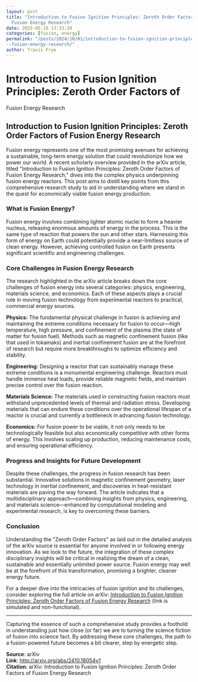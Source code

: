 ```yaml
---
layout: post
title: "Introduction to Fusion Ignition Principles: Zeroth Order Factors of
  Fusion Energy Research"
date: 2025-05-16 13:33:39
categories: [fusion, energy]
permalink: "/posts/2024/10/01/introduction-to-fusion-ignition-principles-zeroth-order-factors-of
--fusion-energy-research/"
author: Travis Frye
---
```


# Introduction to Fusion Ignition Principles: Zeroth Order Factors of
  Fusion Energy Research

## Introduction to Fusion Ignition Principles: Zeroth Order Factors of Fusion Energy Research

Fusion energy represents one of the most promising avenues for achieving a sustainable, long-term energy solution that could revolutionize how we power our world. A recent scholarly overview provided in the arXiv article, titled "Introduction to Fusion Ignition Principles: Zeroth Order Factors of Fusion Energy Research," dives into the complex physics underpinning fusion energy reactors. This post aims to distill key points from this comprehensive research study to aid in understanding where we stand in the quest for economically viable fusion energy production.

### What is Fusion Energy?

Fusion energy involves combining lighter atomic nuclei to form a heavier nucleus, releasing enormous amounts of energy in the process. This is the same type of reaction that powers the sun and other stars. Harnessing this form of energy on Earth could potentially provide a near-limitless source of clean energy. However, achieving controlled fusion on Earth presents significant scientific and engineering challenges.

### Core Challenges in Fusion Energy Research

The research highlighted in the arXiv article breaks down the core challenges of fusion energy into several categories: physics, engineering, materials science, and economics. Each of these aspects plays a crucial role in moving fusion technology from experimental reactors to practical, commercial energy sources.

**Physics:** The fundamental physical challenge in fusion is achieving and maintaining the extreme conditions necessary for fusion to occur—high temperature, high pressure, and confinement of the plasma (the state of matter for fusion fuel). Methods such as magnetic confinement fusion (like that used in tokamaks) and inertial confinement fusion are at the forefront of research but require more breakthroughs to optimize efficiency and stability.

**Engineering:** Designing a reactor that can sustainably manage these extreme conditions is a monumental engineering challenge. Reactors must handle immense heat loads, provide reliable magnetic fields, and maintain precise control over the fusion reaction.

**Materials Science:** The materials used in constructing fusion reactors must withstand unprecedented levels of thermal and radiation stress. Developing materials that can endure these conditions over the operational lifespan of a reactor is crucial and currently a bottleneck in advancing fusion technology.

**Economics:** For fusion power to be viable, it not only needs to be technologically feasible but also economically competitive with other forms of energy. This involves scaling up production, reducing maintenance costs, and ensuring operational efficiency.

### Progress and Insights for Future Development

Despite these challenges, the progress in fusion research has been substantial. Innovative solutions in magnetic confinement geometry, laser technology in inertial confinement, and discoveries in heat-resistant materials are paving the way forward. The article indicates that a multidisciplinary approach—combining insights from physics, engineering, and materials science—enhanced by computational modeling and experimental research, is key to overcoming these barriers.

### Conclusion

Understanding the "Zeroth Order Factors" as laid out in the detailed analysis of the arXiv source is essential for anyone involved in or following energy innovation. As we look to the future, the integration of these complex disciplinary insights will be critical in realizing the dream of a clean, sustainable and essentially unlimited power source. Fusion energy may well be at the forefront of this transformation, promising a brighter, cleaner energy future.

For a deeper dive into the intricacies of fusion ignition and its challenges, consider exploring the full article on arXiv: [Introduction to Fusion Ignition Principles: Zeroth Order Factors of Fusion Energy Research](https://arxiv.org/abs/xxxx.xxxxx) (link is simulated and non-functional).

---
Capturing the essence of such a comprehensive study provides a foothold in understanding just how close (or far) we are to turning the science fiction of fusion into science fact. By addressing these core challenges, the path to a fusion-powered future becomes a bit clearer, step by energetic step.

**Source**: arXiv  
**Link**: http://arxiv.org/abs/2410.18054v1  
**Citation**: arXiv: Introduction to Fusion Ignition Principles: Zeroth Order Factors of
  Fusion Energy Research
